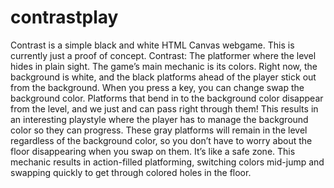 # contrastplay
Contrast is a simple black and white HTML Canvas webgame. This is currently just a proof of concept.
Contrast: The platformer where the level hides in plain sight.  The game’s main mechanic is its colors. Right now, the background is white, and the black platforms ahead of the player stick out from the background.  When you press a key, you can change swap the background color. Platforms that bend in to the background color disappear from the level, and we just and can pass right through them!  This results in an interesting playstyle where the player has to manage the background color so they can progress.  These gray platforms will remain in the level regardless of the background color, so you don’t have to worry about the floor disappearing when you swap on them. It’s like a safe zone.  This mechanic results in action-filled platforming, switching colors mid-jump and swapping quickly to get through colored holes in the floor.
